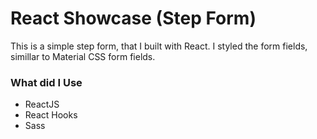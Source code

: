 # React Showcase (Step Form)

This is a simple step form, that I built with React. I styled the form fields, simillar to Material CSS form fields.

### What did I Use

- ReactJS
- React Hooks
- Sass

